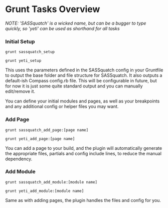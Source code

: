 # Grunt Tasks Overview

*NOTE: 'SASSquatch' is a wicked name, but can be a bugger to type quickly, so 'yeti' can be used as shorthand for all tasks*

### Initial Setup

`grunt sassquatch_setup`

`grunt yeti_setup`

This uses the parameters defined in the SASSquatch config in your Gruntfile to output the base folder and file structure for SASSquatch. It also outputs a default-ish Compass config.rb file. This will be configurable in future, but for now it is just some quite standard output and you can manually edit/remove it. 

You can define your initial modules and pages, as well as your breakpoints and any additional config or helper files you may want.

### Add Page

`grunt sassquatch_add_page:[page name]`

`grunt yeti_add_page:[page name]`

You can add a page to your build, and the plugin will automatically generate the appropriate files, partials and config include lines, to reduce the manual dependency.

### Add Module

`grunt sassquatch_add_module:[module name]`

`grunt yeti_add_module:[module name]`

Same as with adding pages, the plugin handles the files and config for you.